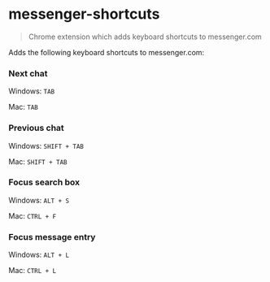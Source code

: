 # messenger-shortcuts

> Chrome extension which adds keyboard shortcuts to messenger.com

Adds the following keyboard shortcuts to messenger.com:

 ### Next chat
 
  Windows: `TAB`
  
  Mac: `TAB`
  
### Previous chat

Windows: `SHIFT + TAB`

Mac: `SHIFT + TAB`
 
### Focus search box

Windows: `ALT + S`

Mac: `CTRL + F`

### Focus message entry

Windows: `ALT + L`

Mac: `CTRL + L`
